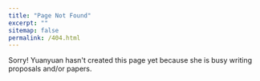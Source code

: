 ```yaml
---
title: "Page Not Found"
excerpt: ""
sitemap: false
permalink: /404.html
---
```


Sorry! Yuanyuan hasn't created this page yet because she is busy writing proposals and/or papers.

<script type="text/javascript">
  var GOOG_FIXURL_LANG = 'en';
  var GOOG_FIXURL_SITE = '{{ site.url }}'
</script>
<script type="text/javascript"
  src="//linkhelp.clients.google.com/tbproxy/lh/wm/fixurl.js">
</script>

